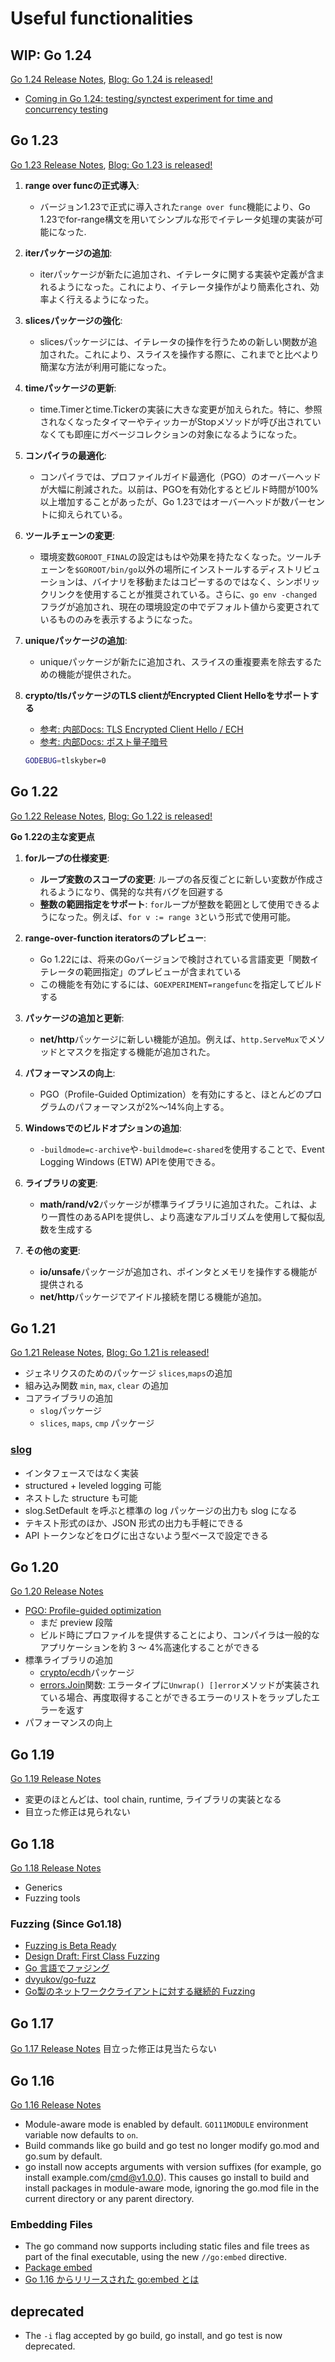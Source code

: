 # Useful functionalities

## WIP: Go 1.24

[Go 1.24 Release Notes](https://tip.golang.org/doc/go1.24), [Blog: Go 1.24 is released!](https://go.dev/blog/go1.24)

- [Coming in Go 1.24: testing/synctest experiment for time and concurrency testing](https://danp.net/posts/synctest-experiment/)

## Go 1.23

[Go 1.23 Release Notes](https://tip.golang.org/doc/go1.23), [Blog: Go 1.23 is released!](https://go.dev/blog/go1.23)

1. **range over funcの正式導入**:
   - バージョン1.23で正式に導入された`range over func`機能により、Go 1.23でfor-range構文を用いてシンプルな形でイテレータ処理の実装が可能になった.

2. **iterパッケージの追加**:
   - iterパッケージが新たに追加され、イテレータに関する実装や定義が含まれるようになった。これにより、イテレータ操作がより簡素化され、効率よく行えるようになった。

3. **slicesパッケージの強化**:
   - slicesパッケージには、イテレータの操作を行うための新しい関数が追加された。これにより、スライスを操作する際に、これまでと比べより簡潔な方法が利用可能になった。

4. **timeパッケージの更新**:
   - time.Timerとtime.Tickerの実装に大きな変更が加えられた。特に、参照されなくなったタイマーやティッカーがStopメソッドが呼び出されていなくても即座にガベージコレクションの対象になるようになった。

5. **コンパイラの最適化**:
   - コンパイラでは、プロファイルガイド最適化（PGO）のオーバーヘッドが大幅に削減された。以前は、PGOを有効化するとビルド時間が100%以上増加することがあったが、Go 1.23ではオーバーヘッドが数パーセントに抑えられている。

6. **ツールチェーンの変更**:
   - 環境変数`GOROOT_FINAL`の設定はもはや効果を持たなくなった。ツールチェーンを`$GOROOT/bin/go`以外の場所にインストールするディストリビューションは、バイナリを移動またはコピーするのではなく、シンボリックリンクを使用することが推奨されている。さらに、`go env -changed`フラグが追加され、現在の環境設定の中でデフォルト値から変更されているもののみを表示するようになった。

7. **uniqueパッケージの追加**:
   - uniqueパッケージが新たに追加され、スライスの重複要素を除去するための機能が提供された。

8. **crypto/tlsパッケージのTLS clientがEncrypted Client Helloをサポートする**
   - [参考: 内部Docs: TLS Encrypted Client Hello / ECH](../../security/tls/tls-encrypted-client-hello.md)
   - [参考: 内部Docs: ポスト量子暗号](../../security/cryptography/public-key-cryptography/post-quantum-cryptography.md#golang-123に導入されたpost-quantum-key-exchange-mechanism-x25519kyber768draft00)

   ```sh
   GODEBUG=tlskyber=0
   ```

## Go 1.22

[Go 1.22 Release Notes](https://tip.golang.org/doc/go1.22), [Blog: Go 1.22 is released!](https://go.dev/blog/go1.22)

**Go 1.22の主な変更点**

1. **forループの仕様変更**:
   - **ループ変数のスコープの変更**: ループの各反復ごとに新しい変数が作成されるようになり、偶発的な共有バグを回避する
   - **整数の範囲指定をサポート**: `for`ループが整数を範囲として使用できるようになった。例えば、`for v := range 3`という形式で使用可能。

2. **range-over-function iteratorsのプレビュー**:
   - Go 1.22には、将来のGoバージョンで検討されている言語変更「関数イテレータの範囲指定」のプレビューが含まれている
   - この機能を有効にするには、`GOEXPERIMENT=rangefunc`を指定してビルドする

3. **パッケージの追加と更新**:
   - **net/http**パッケージに新しい機能が追加。例えば、`http.ServeMux`でメソッドとマスクを指定する機能が追加された。

4. **パフォーマンスの向上**:
   - PGO（Profile-Guided Optimization）を有効にすると、ほとんどのプログラムのパフォーマンスが2%～14%向上する。

5. **Windowsでのビルドオプションの追加**:
   - `-buildmode=c-archive`や`-buildmode=c-shared`を使用することで、Event Logging Windows (ETW) APIを使用できる。

6. **ライブラリの変更**:
   - **math/rand/v2**パッケージが標準ライブラリに追加された。これは、より一貫性のあるAPIを提供し、より高速なアルゴリズムを使用して擬似乱数を生成する

7. **その他の変更**:
   - **io/unsafe**パッケージが追加され、ポインタとメモリを操作する機能が提供される
   - **net/http**パッケージでアイドル接続を閉じる機能が追加。

## Go 1.21

[Go 1.21 Release Notes](https://tip.golang.org/doc/go1.21), [Blog: Go 1.21 is released!](https://go.dev/blog/go1.21)

- ジェネリクスのためのパッケージ `slices`,`maps`の追加
- 組み込み関数 `min`, `max`, `clear` の追加
- コアライブラリの追加
  - `slog`パッケージ
  - `slices`, `maps`, `cmp` パッケージ

### [slog](https://pkg.go.dev/log/slog@master)

- インタフェースではなく実装
- structured + leveled logging 可能
- ネストした structure も可能
- slog.SetDefault を呼ぶと標準の log パッケージの出力も slog になる
- テキスト形式のほか、JSON 形式の出力も手軽にできる
- API トークンなどをログに出さないよう型ベースで設定できる

## Go 1.20

[Go 1.20 Release Notes](https://tip.golang.org/doc/go1.20)

- [PGO: Profile-guided optimization](https://go.dev/doc/pgo)
  - まだ preview 段階
  - ビルド時にプロファイルを提供することにより、コンパイラは一般的なアプリケーションを約 3 ～ 4%高速化することができる
- 標準ライブラリの追加
  - [crypto/ecdh](https://pkg.go.dev/crypto/ecdh)パッケージ
  - [errors.Join](https://pkg.go.dev/errors#Join)関数: エラータイプに`Unwrap() []error`メソッドが実装されている場合、再度取得することができるエラーのリストをラップしたエラーを返す
- パフォーマンスの向上

## Go 1.19

[Go 1.19 Release Notes](https://tip.golang.org/doc/go1.19)

- 変更のほとんどは、tool chain, runtime, ライブラリの実装となる
- 目立った修正は見られない

## Go 1.18

[Go 1.18 Release Notes](https://tip.golang.org/doc/go1.18)

- Generics
- Fuzzing tools

### Fuzzing (Since Go1.18)

- [Fuzzing is Beta Ready](https://blog.golang.org/fuzz-beta)
- [Design Draft: First Class Fuzzing](https://go.googlesource.com/proposal/+/master/design/draft-fuzzing.md)
- [Go 言語でファジング](https://deeeet.com/writing/2015/12/21/go-fuzz/)
- [dvyukov/go-fuzz](https://github.com/dvyukov/go-fuzz)
- [Go製のネットワーククライアントに対する継続的 Fuzzing](https://speakerdeck.com/mururu/fuzzing-for-network-client-in-go)

## Go 1.17

[Go 1.17 Release Notes](https://golang.org/doc/go1.17)
目立った修正は見当たらない

## Go 1.16

[Go 1.16 Release Notes](https://golang.org/doc/go1.16)

- Module-aware mode is enabled by default. `GO111MODULE` environment variable now defaults to `on`.
- Build commands like go build and go test no longer modify go.mod and go.sum by default.
- go install now accepts arguments with version suffixes (for example, go install example.com/cmd@v1.0.0). This causes go install to build and install packages in module-aware mode, ignoring the go.mod file in the current directory or any parent directory.

### Embedding Files

- The go command now supports including static files and file trees as part of the final executable, using the new `//go:embed` directive.
- [Package embed](https://golang.org/pkg/embed/)
- [Go 1.16 からリリースされた go:embed とは](https://future-architect.github.io/articles/20210208/)

## deprecated

- The `-i` flag accepted by go build, go install, and go test is now deprecated.
